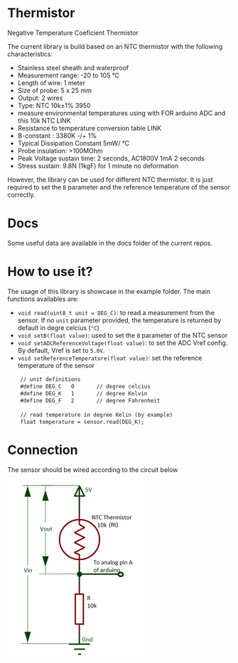 # Thermistor
Negative Temperature Coeficient Thermistor

The current library is build based on an NTC thermistor with the following 
characteristics: 

- Stainless steel sheath and waterproof
- Measurement range: -20 to 105 °C
- Length of wire: 1 meter
- Size of probe: 5 x 25 mm
- Output: 2 wires
- Type: NTC 10k±1% 3950
- measure environmental temperatures using with FOR arduino ADC and this 
10k NTC LINK
- Resistance to temperature conversion table LINK
- B-constant : 3380K -/+ 1%
- Typical Dissipation Constant 5mW/ °C
- Probe insulation: >100MOhm
- Peak Voltage sustain time: 2 seconds, AC1800V 1mA 2 seconds
- Stress sustain: 9.8N (1kgF) for 1 minute no deformation

However, the library can be used for different NTC thermistor. It is just 
required to set the `B` parameter and the reference temperature of the sensor 
correctly.

# Docs

Some useful data are available in the docs folder of the current repos.

# How to use it?

The usage of this library is showcase in the example folder. The main functions 
availables are:

- `void read(uint8_t unit = DEG_C)`: to read a measurement from the sensor. If 
no `unit` parameter provided, the temperature is returned by default in degre 
celcius (`°C`)
- `void setB(float value)`: used to set the `B` parameter of the NTC sensor
- `void setADCReferenceVoltage(float value)`: to set the ADC Vref config. By 
default, Vref is set to `5.0V`.
- `void setReferenceTemperature(float value)`: set the reference temperature of 
the sensor

``` 
    // unit definitions
    #define DEG_C   0       // degree celcius
    #define DEG_K   1       // degree Kelvin
    #define DEG_F   2       // degree Fahrenheit

    // read temperature in degree Kelin (by example)
    float temperature = sensor.read(DEG_K);
```

# Connection

The sensor should be wired according to the circuit below

![sensor wiring](./img/circuit.png)


